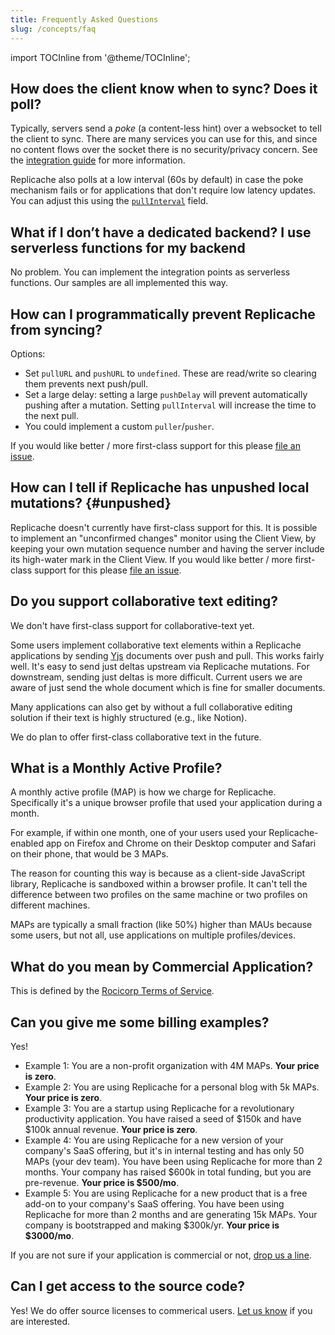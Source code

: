 ```yaml
---
title: Frequently Asked Questions
slug: /concepts/faq
---
```


import TOCInline from '@theme/TOCInline';

<TOCInline toc={toc} />

## How does the client know when to sync? Does it poll?

Typically, servers send a _poke_ (a content-less hint) over a websocket to tell the client to sync. There are many services you can use for this, and since no content flows over the socket there is no security/privacy concern. See the [integration guide](/byob/poke) for more information.

Replicache also polls at a low interval (60s by default) in case the poke
mechanism fails or for applications that don't require low latency updates. You
can adjust this using the
[`pullInterval`](/api/interfaces/ReplicacheOptions#pullInterval) field.

## What if I don’t have a dedicated backend? I use serverless functions for my backend

No problem. You can implement the integration points as serverless functions. Our samples are all implemented this way.

## How can I programmatically prevent Replicache from syncing?

Options:

- Set `pullURL` and `pushURL` to `undefined`. These are read/write so clearing them prevents next push/pull.
- Set a large delay: setting a large `pushDelay` will prevent automatically pushing after a mutation. Setting `pullInterval` will increase the time to the next pull.
- You could implement a custom `puller`/`pusher`.

If you would like better / more first-class support for this please [file an issue](https://github.com/rocicorp/replicache/issues/new).

## How can I tell if Replicache has unpushed local mutations? {#unpushed}

Replicache doesn't currently have first-class support for this. It is possible to implement an "unconfirmed changes" monitor using the Client View, by keeping your own mutation sequence number and having the server include its high-water mark in the Client View. If you would like better / more first-class support for this please [file an issue](https://github.com/rocicorp/replicache/issues/new).

## Do you support collaborative text editing?

We don't have first-class support for collaborative-text yet.

Some users implement collaborative text elements within a Replicache applications by sending [Yjs](https://github.com/yjs/yjs) documents over push and pull. This works fairly well. It's easy to send just deltas upstream via Replicache mutations. For downstream, sending just deltas is more difficult. Current users we are aware of just send the whole document which is fine for smaller documents.

Many applications can also get by without a full collaborative editing solution if their text is highly structured (e.g., like Notion).

We do plan to offer first-class collaborative text in the future.

## What is a Monthly Active Profile?

A monthly active profile (MAP) is how we charge for Replicache. Specifically it's a unique browser profile that used your application during a month.

For example, if within one month, one of your users used your Replicache-enabled app on Firefox and Chrome on their Desktop computer and Safari on their phone, that would be 3 MAPs.

The reason for counting this way is because as a client-side JavaScript library, Replicache is sandboxed within a browser profile. It can't tell the difference between two profiles on the same machine or two profiles on different machines.

MAPs are typically a small fraction (like 50%) higher than MAUs because some users, but not all, use applications on multiple profiles/devices.

## What do you mean by Commercial Application?

This is defined by the [Rocicorp Terms of Service](https://roci.dev/terms.html).

## Can you give me some billing examples?

Yes!

- Example 1: You are a non-profit organization with 4M MAPs. **Your price is zero**.
- Example 2: You are using Replicache for a personal blog with 5k MAPs. **Your price is zero**.
- Example 3: You are a startup using Replicache for a revolutionary productivity application. You have raised a seed of $150k and have $100k annual revenue. **Your price is zero**.
- Example 4: You are using Replicache for a new version of your company's SaaS offering, but it's in internal testing and has only 50 MAPs (your dev team). You have been using Replicache for more than 2 months. Your company has raised $600k in total funding, but you are pre-revenue. **Your price is $500/mo**.
- Example 5: You are using Replicache for a new product that is a free add-on to your company's SaaS offering. You have been using Replicache for more than 2 months and are generating 15k MAPs. Your company is bootstrapped and making $300k/yr. **Your price is $3000/mo**.

If you are not sure if your application is commercial or not, [drop us a line](https://replicache.dev/#contact).

## Can I get access to the source code?

Yes! We do offer source licenses to commerical users. [Let us know](https://replicache.dev/#contact) if you are interested.
